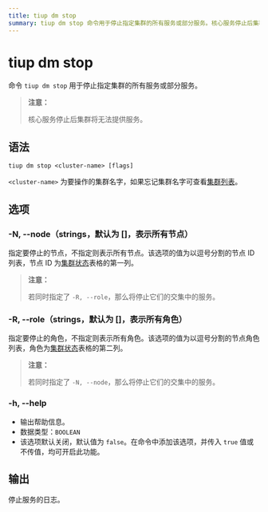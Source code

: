 ```yaml
---
title: tiup dm stop
summary: tiup dm stop 命令用于停止指定集群的所有服务或部分服务。核心服务停止后集群将无法提供服务。语法为 tiup dm stop <cluster-name> [flags]。选项包括 -N, --node（strings，默认为 []，表示所有节点），-R, --role（strings，默认为 []，表示所有角色），-h, --help。停止服务的日志将会输出。
---
```


# tiup dm stop

命令 `tiup dm stop` 用于停止指定集群的所有服务或部分服务。

> **注意：**
>
> 核心服务停止后集群将无法提供服务。

## 语法

```shell
tiup dm stop <cluster-name> [flags]
```

`<cluster-name>` 为要操作的集群名字，如果忘记集群名字可查看[集群列表](/tiup/tiup-component-dm-list.md)。

## 选项

### -N, --node（strings，默认为 []，表示所有节点）

指定要停止的节点，不指定则表示所有节点。该选项的值为以逗号分割的节点 ID 列表，节点 ID 为[集群状态](/tiup/tiup-component-dm-display.md)表格的第一列。

> **注意：**
> 
> 若同时指定了 `-R, --role`，那么将停止它们的交集中的服务。

### -R, --role（strings，默认为 []，表示所有角色）

指定要停止的角色，不指定则表示所有角色。该选项的值为以逗号分割的节点角色列表，角色为[集群状态](/tiup/tiup-component-dm-display.md)表格的第二列。

> **注意：**
> 
> 若同时指定了 `-N, --node`，那么将停止它们的交集中的服务。

### -h, --help

- 输出帮助信息。
- 数据类型：`BOOLEAN`
- 该选项默认关闭，默认值为 `false`。在命令中添加该选项，并传入 `true` 值或不传值，均可开启此功能。

## 输出

停止服务的日志。
